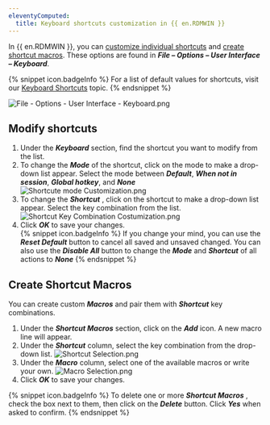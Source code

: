 ```yaml
---
eleventyComputed:
  title: Keyboard shortcuts customization in {{ en.RDMWIN }}
---
```

In {{ en.RDMWIN }}, you can [customize individual shortcuts](#modify) and [create shortcut macros](#create). These options are found in ***File – Options – User Interface – Keyboard***.

{% snippet icon.badgeInfo %}
For a list of default values for shortcuts, visit our [Keyboard Shortcuts](/rdm/windows/support-resources/keyboard-shortcuts/) topic.
{% endsnippet %}

![File - Options - User Interface - Keyboard.png](https://webdevolutions.azureedge.net/docs/en/kb/KB2093.png)

## Modify shortcuts
<a name="modify"></a>

1. Under the ***Keyboard*** section, find the shortcut you want to modify from the list.
1. To change the ***Mode*** of the shortcut, click on the mode to make a drop-down list appear. Select the mode between ***Default***, ***When not in session***, ***Global hotkey***, and ***None***
![Shortcute mode Customization.png](https://webdevolutions.azureedge.net/docs/en/kb/KB2096.png)
1. To change the ***Shortcut*** , click on the shortcut to make a drop-down list appear. Select the key combination from the list.  
![Shortcut Key Combination Costumization.png](https://webdevolutions.azureedge.net/docs/en/kb/KB2097.png)
1. Click ***OK*** to save your changes.  
{% snippet icon.badgeInfo %}
If you change your mind, you can use the ***Reset Default*** button to cancel all saved and unsaved changed. You can also use the ***Disable All*** button to change the ***Mode*** and ***Shortcut*** of all actions to ***None***
{% endsnippet %}

## Create Shortcut Macros
<a name="create"></a>

You can create custom ***Macros*** and pair them with ***Shortcut*** key combinations.

1. Under the ***Shortcut Macros*** section, click on the ***Add*** icon. A new macro line will appear.
1. Under the ***Shortcut*** column, select the key combination from the drop-down list.
![Shortcut Selection.png](https://webdevolutions.azureedge.net/docs/en/kb/KB2099.png)
1. Under the ***Macro*** column, select one of the available macros or write your own.
![Macro Selection.png](https://webdevolutions.azureedge.net/docs/en/kb/KB2100.png)
1. Click ***OK*** to save your changes. 

{% snippet icon.badgeInfo %}
To delete one or more ***Shortcut Macros*** , check the box next to them, then click on the ***Delete*** button. Click ***Yes*** when asked to confirm.
{% endsnippet %}
